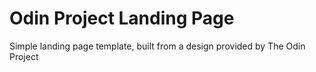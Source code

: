 # Odin Project Landing Page
Simple landing page template, built from a design provided by The Odin Project
